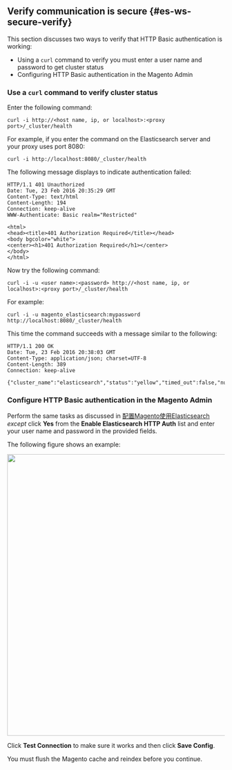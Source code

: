 <div markdown="1">

## Verify communication is secure {#es-ws-secure-verify}
This section discusses two ways to verify that HTTP Basic authentication is working:

*	Using a `curl` command to verify you must enter a user name and password to get cluster status
*	Configuring HTTP Basic authentication in the Magento Admin

### Use a `curl` command to verify cluster status
Enter the following command:

	curl -i http://<host name, ip, or localhost>:<proxy port>/_cluster/health

For example, if you enter the command on the Elasticsearch server and your proxy uses port 8080:

	curl -i http://localhost:8080/_cluster/health

The following message displays to indicate authentication failed:

	HTTP/1.1 401 Unauthorized
	Date: Tue, 23 Feb 2016 20:35:29 GMT
	Content-Type: text/html
	Content-Length: 194
	Connection: keep-alive
	WWW-Authenticate: Basic realm="Restricted"

	<html>
	<head><title>401 Authorization Required</title></head>
	<body bgcolor="white">
	<center><h1>401 Authorization Required</h1></center>
	</body>
	</html>

Now try the following command:

	curl -i -u <user name>:<password> http://<host name, ip, or localhost>:<proxy port>/_cluster/health

For example:

	curl -i -u magento_elasticsearch:mypassword http://localhost:8080/_cluster/health

This time the command succeeds with a message similar to the following:

	HTTP/1.1 200 OK
	Date: Tue, 23 Feb 2016 20:38:03 GMT
	Content-Type: application/json; charset=UTF-8
	Content-Length: 389
	Connection: keep-alive

	{"cluster_name":"elasticsearch","status":"yellow","timed_out":false,"number_of_nodes":1,"number_of_data_nodes":1,"active_primary_shards":5,"active_shards":5,"relocating_shards":0,"initializing_shards":0,"unassigned_shards":5,"delayed_unassigned_shards":0,"number_of_pending_tasks":0,"number_of_in_flight_fetch":0,"task_max_waiting_in_queue_millis":0,"active_shards_percent_as_number":50.0}


### Configure HTTP Basic authentication in the Magento Admin
Perform the same tasks as discussed in [配置Magento使用Elasticsearch](#elastic-m2-configure) *except* click **Yes** from the **Enable Elasticsearch HTTP Auth** list and enter your user name and password in the provided fields.

The following figure shows an example:

<img src="{{ site.baseurl }}/common/images/es_with-basic-auth.png" width="650px">

Click **Test Connection** to make sure it works and then click **Save Config**.

You must flush the Magento cache and reindex before you continue.